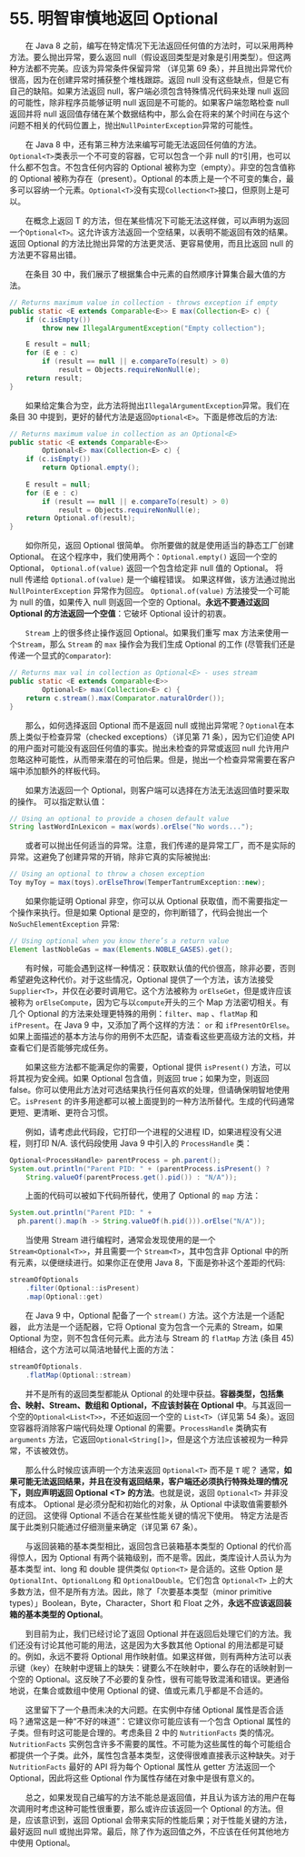 # 55. 明智审慎地返回 Optional

　　在 Java 8 之前，编写在特定情况下无法返回任何值的方法时，可以采用两种方法。要么抛出异常，要么返回 null（假设返回类型是对象是引用类型）。但这两种方法都不完美。应该为异常条件保留异常 （详见第 69 条），并且抛出异常代价很高，因为在创建异常时捕获整个堆栈跟踪。返回 null 没有这些缺点，但是它有自己的缺陷。如果方法返回 null，客户端必须包含特殊情况代码来处理 null 返回的可能性，除非程序员能够证明 null 返回是不可能的。如果客户端忽略检查 null 返回并将 null 返回值存储在某个数据结构中，那么会在将来的某个时间在与这个问题不相关的代码位置上，抛出`NullPointerException`异常的可能性。

　　在 Java 8 中，还有第三种方法来编写可能无法返回任何值的方法。`Optional<T>`类表示一个不可变的容器，它可以包含一个非 null 的`T`引用，也可以什么都不包含。不包含任何内容的 Optional 被称为空（empty）。非空的包含值称的 Optional 被称为存在（present）。Optional 的本质上是一个不可变的集合，最多可以容纳一个元素。`Optional<T>`没有实现`Collection<T>`接口，但原则上是可以。

　　在概念上返回 T 的方法，但在某些情况下可能无法这样做，可以声明为返回一个`Optional<T>`。这允许该方法返回一个空结果，以表明不能返回有效的结果。返回 Optional 的方法比抛出异常的方法更灵活、更容易使用，而且比返回 null 的方法更不容易出错。

　　在条目 30 中，我们展示了根据集合中元素的自然顺序计算集合最大值的方法。

```java
// Returns maximum value in collection - throws exception if empty
public static <E extends Comparable<E>> E max(Collection<E> c) {
    if (c.isEmpty())
        throw new IllegalArgumentException("Empty collection");

    E result = null;
    for (E e : c)
        if (result == null || e.compareTo(result) > 0)
            result = Objects.requireNonNull(e);
    return result;
}
```

　　如果给定集合为空，此方法将抛出`IllegalArgumentException`异常。我们在条目 30 中提到，更好的替代方法是返回`Optional<E>`。下面是修改后的方法:

```java
// Returns maximum value in collection as an Optional<E>
public static <E extends Comparable<E>>
        Optional<E> max(Collection<E> c) {
    if (c.isEmpty())
        return Optional.empty();
 
    E result = null;
    for (E e : c)
        if (result == null || e.compareTo(result) > 0)
            result = Objects.requireNonNull(e);
    return Optional.of(result);
}
```

　　如你所见，返回 Optional 很简单。 你所要做的就是使用适当的静态工厂创建 Optional。 在这个程序中，我们使用两个：`Optional.empty()` 返回一个空的 Optional， `Optional.of(value)` 返回一个包含给定非 null 值的 Optional。 将 null 传递给 `Optional.of(value)` 是一个编程错误。 如果这样做，该方法通过抛出 `NullPointerException` 异常作为回应。 `Optional.of(value)` 方法接受一个可能为 null 的值，如果传入 null 则返回一个空的 Optional。**永远不要通过返回 Optional 的方法返回一个空值**：它破坏 Optional 设计的初衷。

　　`Stream` 上的很多终止操作返回 Optional。如果我们重写 max 方法来使用一个`Stream`，那么 `Stream` 的 `max` 操作会为我们生成 Optional 的工作 (尽管我们还是传递一个显式的`Comparator`):

```java
// Returns max val in collection as Optional<E> - uses stream
public static <E extends Comparable<E>>
        Optional<E> max(Collection<E> c) {
    return c.stream().max(Comparator.naturalOrder());
}
```

　　那么，如何选择返回 Optional 而不是返回 null 或抛出异常呢？`Optional`在本质上类似于检查异常（checked exceptions）（详见第 71 条），因为它们迫使 API 的用户面对可能没有返回任何值的事实。抛出未检查的异常或返回 null 允许用户忽略这种可能性，从而带来潜在的可怕后果。但是，抛出一个检查异常需要在客户端中添加额外的样板代码。

　　如果方法返回一个 Optional，则客户端可以选择在方法无法返回值时要采取的操作。 可以指定默认值：

```java
// Using an optional to provide a chosen default value
String lastWordInLexicon = max(words).orElse("No words...");
```

　　或者可以抛出任何适当的异常。注意，我们传递的是异常工厂，而不是实际的异常。这避免了创建异常的开销，除非它真的实际被抛出:

```java
// Using an optional to throw a chosen exception
Toy myToy = max(toys).orElseThrow(TemperTantrumException::new);
```

　　如果你能证明 Optional 非空，你可以从 Optional 获取值，而不需要指定一个操作来执行。但是如果 Optional 是空的，你判断错了，代码会抛出一个 `NoSuchElementException` 异常:

```java
// Using optional when you know there’s a return value
Element lastNobleGas = max(Elements.NOBLE_GASES).get();
```

　　有时候，可能会遇到这样一种情况：获取默认值的代价很高，除非必要，否则希望避免这种代价。对于这些情况，Optional 提供了一个方法，该方法接受 `Supplier<T>`，并仅在必要时调用它。这个方法被称为 `orElseGet`，但是或许应该被称为 `orElseCompute`，因为它与以`compute`开头的三个 Map 方法密切相关。有几个 Optional 的方法来处理更特殊的用例：`filter`、`map` 、`flatMap` 和 `ifPresent`。在 Java 9 中，又添加了两个这样的方法： `or` 和 `ifPresentOrElse`。如果上面描述的基本方法与你的用例不太匹配，请查看这些更高级方法的文档，并查看它们是否能够完成任务。

　　如果这些方法都不能满足你的需要，Optional 提供 `isPresent()` 方法，可以将其视为安全阀。如果 Optional 包含值，则返回 true；如果为空，则返回 false。你可以使用此方法对可选结果执行任何喜欢的处理，但请确保明智地使用它。`isPresent` 的许多用途都可以被上面提到的一种方法所替代。生成的代码通常更短、更清晰、更符合习惯。

　　例如，请考虑此代码段，它打印一个进程的父进程 ID，如果进程没有父进程，则打印 N/A. 该代码段使用 Java 9 中引入的 `ProcessHandle` 类：

```java
Optional<ProcessHandle> parentProcess = ph.parent();
System.out.println("Parent PID: " + (parentProcess.isPresent() ?
    String.valueOf(parentProcess.get().pid()) : "N/A"));
```

　　上面的代码可以被如下代码所替代，使用了 Optional 的 `map` 方法：

```java
System.out.println("Parent PID: " +
  ph.parent().map(h -> String.valueOf(h.pid())).orElse("N/A"));
```

　　当使用 Stream 进行编程时，通常会发现使用的是一个 `Stream<Optional<T>>`，并且需要一个 `Stream<T>`，其中包含非 Optional 中的所有元素，以便继续进行。如果你正在使用 Java 8，下面是弥补这个差距的代码:

```java
streamOfOptionals
    .filter(Optional::isPresent)
    .map(Optional::get)
```

　　在 Java 9 中，Optional 配备了一个 `stream()` 方法。这个方法是一个适配器，  此方法是一个适配器，它将 Optional 变为包含一个元素的 Stream，如果 Optional 为空，则不包含任何元素。此方法与 Stream 的 `flatMap` 方法 (条目 45) 相结合，这个方法可以简洁地替代上面的方法：

```java
streamOfOptionals.
    .flatMap(Optional::stream)
```

　　并不是所有的返回类型都能从 Optional 的处理中获益。**容器类型，包括集合、映射、Stream、数组和 Optional，不应该封装在 Optional 中**。与其返回一个空的`Optional<List<T>>`，不还如返回一个空的 `List<T>`（详见第 54 条）。返回空容器将消除客户端代码处理 Optional 的需要。`ProcessHandle` 类确实有 `arguments` 方法，它返回`Optional<String[]>`，但是这个方法应该被视为一种异常，不该被效仿。

　　那么什么时候应该声明一个方法来返回 `Optional<T>` 而不是 `T` 呢？ 通常，**如果可能无法返回结果，并且在没有返回结果，客户端还必须执行特殊处理的情况下，则应声明返回 Optional \<T\>  的方法**。也就是说，返回 `Optional<T>` 并非没有成本。 Optional 是必须分配和初始化的对象，从 Optional 中读取值需要额外的迂回。 这使得 Optional 不适合在某些性能关键的情况下使用。 特定方法是否属于此类别只能通过仔细测量来确定（详见第 67 条）。

　　与返回装箱的基本类型相比，返回包含已装箱基本类型的 Optional 的代价高得惊人，因为 Optional 有两个装箱级别，而不是零。因此，类库设计人员认为为基本类型 int、long 和 double 提供类似 `Option<T>`  是合适的。这些 Option 是 `OptionalInt`、`OptionalLong` 和 `OptionalDouble`。它们包含 `Optional<T>` 上的大多数方法，但不是所有方法。因此，除了「次要基本类型（minor primitive types）」Boolean，Byte，Character，Short 和 Float 之外，**永远不应该返回装箱的基本类型的 Optional**。

　　到目前为止，我们已经讨论了返回 Optional 并在返回后处理它们的方法。我们还没有讨论其他可能的用法，这是因为大多数其他 Optional 的用法都是可疑的。例如，永远不要将 Optional 用作映射值。如果这样做，则有两种方法可以表示键（key）在映射中逻辑上的缺失：键要么不在映射中，要么存在的话映射到一个空的 Optional。这反映了不必要的复杂性，很有可能导致混淆和错误。更通俗地说，在集合或数组中使用 Optional 的键、值或元素几乎都是不合适的。

　　这里留下了一个悬而未决的大问题。在实例中存储 Optional 属性是否合适吗？通常这是一种“不好的味道”：它建议你可能应该有一个包含 Optional 属性的子类。但有时这可能是合理的。考虑条目 2 中的 `NutritionFacts` 类的情况。`NutritionFacts` 实例包含许多不需要的属性。不可能为这些属性的每个可能组合都提供一个子类。此外，属性包含基本类型，这使得很难直接表示这种缺失。对于 `NutritionFacts` 最好的 API 将为每个 Optional 属性从 getter 方法返回一个 Optional，因此将这些 Optional 作为属性存储在对象中是很有意义的。

　　总之，如果发现自己编写的方法不能总是返回值，并且认为该方法的用户在每次调用时考虑这种可能性很重要，那么或许应该返回一个 Optional 的方法。但是，应该意识到，返回 Optional 会带来实际的性能后果；对于性能关键的方法，最好返回 null 或抛出异常。最后，除了作为返回值之外，不应该在任何其他地方中使用 Optional。

